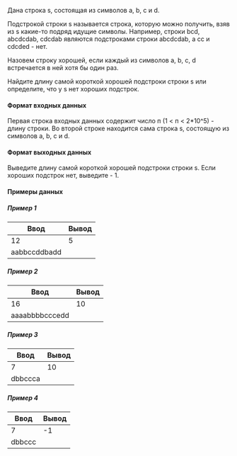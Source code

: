 Дана строка s, состоящая из символов а, b, c и d.

Подстрокой строки s называется строка, которую можно получить, взяв из s какие-то подряд идущие символы. Например, строки bcd, abcdcdab, cdcdab являются подстроками строки abcdcdab, a cc и cdcded - нет.

Назовем строку хорошей, если каждый из символов a, b, c, d встречается в ней хотя бы один раз.

Найдите длину самой короткой хорошей подстроки строки s или определите, что у s нет хороших подстрок.

#### Формат входных данных

Первая строка входных данных содержит число п (1 < п < 2*10^5) - длину строки. Во второй строке находится сама строка s, состоящую из символов a, b, c и d.

#### Формат выходных данных

Выведите длину самой короткой хорошей подстроки строки s.
Если хороших подстрок нет, выведите - 1.

#### Примеры данных

##### Пример 1


| Ввод     | Вывод |
| ------------ | ---------- |
| 12           | 5          |
| aabbccddbadd |            |

##### Пример 2


| Ввод       | Вывод |
| -------------- | ---------- |
| 16             | 10         |
| aaaabbbbcccedd |            |

##### Пример 3


| Ввод | Вывод |
| -------- | ---------- |
| 7        | 10         |
| dbbccca  |            |

##### Пример 4


| Ввод | Вывод |
| -------- | ---------- |
| 7        | -1         |
| dbbccc   |            |

